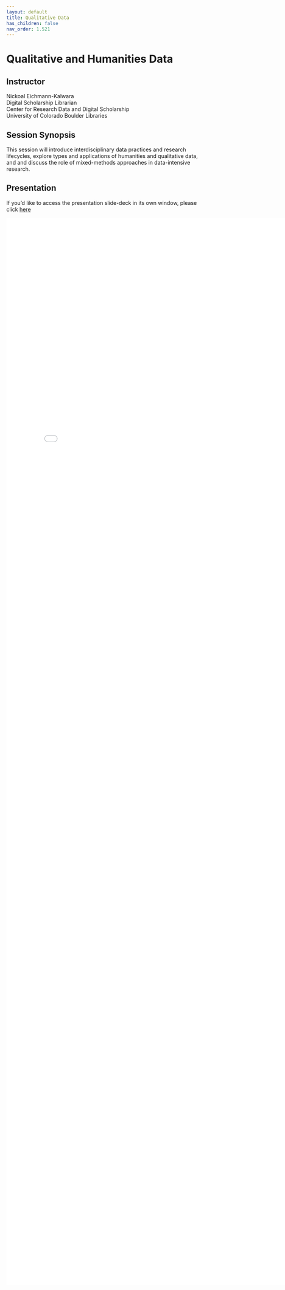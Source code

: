 ```yaml
---
layout: default
title: Qualitative Data
has_children: false
nav_order: 1.521
---
```

  
# Qualitative and Humanities Data
  
## Instructor

Nickoal Eichmann-Kalwara\
Digital Scholarship Librarian\
Center for Research Data and Digital Scholarship\
University of Colorado Boulder Libraries

## Session Synopsis

This session will introduce interdisciplinary data practices and research lifecycles, explore types and applications of humanities and qualitative data, and and discuss the role of mixed-methods approaches in data-intensive research. 

## Presentation

If you’d like to access the presentation slide-deck in its own window, please click [here](qualitative_data/qualitative_presentation.pdf)

<iframe src="qualitative_data/qualitative_presentation.pdf" style="width: 800px; height: 2800px;" frameBorder="0"></iframe>



